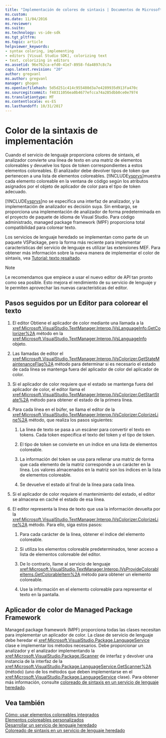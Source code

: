 ```yaml
---
title: "Implementación de colores de sintaxis | Documentos de Microsoft"
ms.custom: 
ms.date: 11/04/2016
ms.reviewer: 
ms.suite: 
ms.technology: vs-ide-sdk
ms.tgt_pltfrm: 
ms.topic: article
helpviewer_keywords:
- syntax coloring, implementing
- editors [Visual Studio SDK], colorizing text
- text, colorizing in editors
ms.assetid: 96e762ca-efd0-41e7-8958-fda4897c8c7a
caps.latest.revision: "20"
author: gregvanl
ms.author: gregvanl
manager: ghogen
ms.openlocfilehash: 5d5d251c414c955480d3a7e4289935d913fa470c
ms.sourcegitcommit: f40311056ea0b4677efcca74a285dbb0ce0e7974
ms.translationtype: MT
ms.contentlocale: es-ES
ms.lasthandoff: 10/31/2017
---
```

# <a name="implementing-syntax-coloring"></a>Color de la sintaxis de implementación
Cuando el servicio de lenguaje proporciona colores de sintaxis, el analizador convierte una línea de texto en una matriz de elementos coloreables y devuelve los tipos de token correspondientes a estos elementos coloreables. El analizador debe devolver tipos de token que pertenecen a una lista de elementos coloreables. [!INCLUDE[vsprvs](../../code-quality/includes/vsprvs_md.md)]muestra cada elemento coloreable en la ventana de código según los atributos asignados por el objeto de aplicador de color para el tipo de token adecuado.  
  
 [!INCLUDE[vsprvs](../../code-quality/includes/vsprvs_md.md)]no se especifica una interfaz de analizador, y la implementación de analizador es decisión suya. Sin embargo, se proporciona una implementación de analizador de forma predeterminada en el proyecto de paquete de idioma de Visual Studio. Para código administrado, managed package framework (MPF) proporciona total compatibilidad para colorear texto.  
  
 Los servicios de lenguaje heredado se implementan como parte de un paquete VSPackage, pero la forma más reciente para implementar características del servicio de lenguaje es utilizar las extensiones MEF. Para obtener más información sobre la nueva manera de implementar el color de sintaxis, vea [Tutorial: texto resaltado](../../extensibility/walkthrough-highlighting-text.md).  
  
> [!NOTE]
>  Le recomendamos que empiece a usar el nuevo editor de API tan pronto como sea posible. Esto mejora el rendimiento de su servicio de lenguaje y le permiten aprovechar las nuevas características del editor.  
  
## <a name="steps-followed-by-an-editor-to-colorize-text"></a>Pasos seguidos por un Editor para colorear el texto  
  
1.  El editor Obtiene el aplicador de color mediante una llamada a la <xref:Microsoft.VisualStudio.TextManager.Interop.IVsLanguageInfo.GetColorizer%2A> método en la <xref:Microsoft.VisualStudio.TextManager.Interop.IVsLanguageInfo> objeto.  
  
2.  Las llamadas de editor el <xref:Microsoft.VisualStudio.TextManager.Interop.IVsColorizer.GetStateMaintenanceFlag%2A> método para determinar si es necesario el estado de cada línea se mantenga fuera del aplicador de color del aplicador de color.  
  
3.  Si el aplicador de color requiere que el estado se mantenga fuera del aplicador de color, el editor llama el <xref:Microsoft.VisualStudio.TextManager.Interop.IVsColorizer.GetStartState%2A> método para obtener el estado de la primera línea.  
  
4.  Para cada línea en el búfer, se llama el editor de la <xref:Microsoft.VisualStudio.TextManager.Interop.IVsColorizer.ColorizeLine%2A> método, que realiza los pasos siguientes:  
  
    1.  La línea de texto se pasa a un escáner para convertir el texto en tokens. Cada token especifica el texto del token y el tipo de token.  
  
    2.  El tipo de token se convierte en un índice en una lista de elementos coloreable.  
  
    3.  La información del token se usa para rellenar una matriz de forma que cada elemento de la matriz corresponde a un carácter en la línea. Los valores almacenados en la matriz son los índices en la lista de elementos coloreable.  
  
    4.  Se devuelve el estado al final de la línea para cada línea.  
  
5.  Si el aplicador de color requiere el mantenimiento del estado, el editor se almacena en caché el estado de esa línea.  
  
6.  El editor representa la línea de texto que usa la información devuelta por la <xref:Microsoft.VisualStudio.TextManager.Interop.IVsColorizer.ColorizeLine%2A> método. Para ello, siga estos pasos:  
  
    1.  Para cada carácter de la línea, obtener el índice del elemento coloreable.  
  
    2.  Si utiliza los elementos coloreable predeterminados, tener acceso a lista de elementos coloreable del editor.  
  
    3.  De lo contrario, llame al servicio de lenguaje <xref:Microsoft.VisualStudio.TextManager.Interop.IVsProvideColorableItems.GetColorableItem%2A> método para obtener un elemento coloreable.  
  
    4.  Use la información en el elemento coloreable para representar el texto en la pantalla.  
  
## <a name="managed-package-framework-colorizer"></a>Aplicador de color de Managed Package Framework  
 Managed package framework (MPF) proporciona todas las clases necesitan para implementar un aplicador de color. La clase de servicio de lenguaje debe heredar el <xref:Microsoft.VisualStudio.Package.LanguageService> clase e implementar los métodos necesarios. Debe proporcionar un analizador y el analizador implementando la <xref:Microsoft.VisualStudio.Package.IScanner> de interfaz y devolver una instancia de la interfaz de la <xref:Microsoft.VisualStudio.Package.LanguageService.GetScanner%2A> (método) (uno de los métodos que deben implementarse en el <xref:Microsoft.VisualStudio.Package.LanguageService> clase). Para obtener más información, consulte [coloreado de sintaxis en un servicio de lenguaje heredado](../../extensibility/internals/syntax-colorizing-in-a-legacy-language-service.md).  
  
## <a name="see-also"></a>Vea también  
 [Cómo: usar elementos coloreables integrados](../../extensibility/internals/how-to-use-built-in-colorable-items.md)   
 [Elementos coloreables personalizados](../../extensibility/internals/custom-colorable-items.md)   
 [Desarrollar un servicio de lenguaje heredado](../../extensibility/internals/developing-a-legacy-language-service.md)   
 [Coloreado de sintaxis en un servicio de lenguaje heredado](../../extensibility/internals/syntax-colorizing-in-a-legacy-language-service.md)
